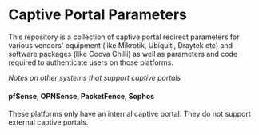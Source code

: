 # Captive Portal Parameters

This repository is a collection of captive portal redirect parameters for various vendors' equipment (like Mikrotik, Ubiquiti, Draytek etc) and software packages (like Coova Chilli) as well as parameters and code required to authenticate users on those platforms.

*Notes on other systems that support captive portals*

#### pfSense, OPNSense, PacketFence, Sophos

These platforms only have an internal captive portal. They do not support external captive portals.
